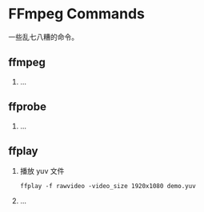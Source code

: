 # FFmpeg Commands

一些乱七八糟的命令。

## ffmpeg

1. ...

## ffprobe

1. ...

## ffplay

1. 播放 yuv 文件 

    `ffplay -f rawvideo -video_size 1920x1080 demo.yuv`

2. ...